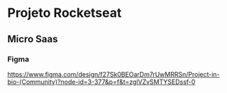 # Projeto Rocketseat

## Micro Saas

### Figma

https://www.figma.com/design/f27Sk0BEOarDm7rUwMRRSn/Project-in-bio-(Community)?node-id=3-377&p=f&t=zglVZvSMTYSEDssf-0
